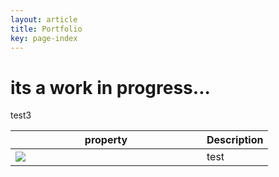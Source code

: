 ```yaml
---
layout: article
title: Portfolio
key: page-index
---
```


# its a work in progress...
test3

|<div style="width:290px">property</div> | Description|
|-------|-------|
|[<img src="http://www.google.com.au/images/nav_logo7.png">](http://google.com.au/)|test|

